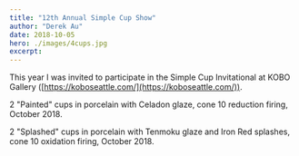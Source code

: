 ```yaml
---
title: "12th Annual Simple Cup Show"
author: "Derek Au"
date: 2018-10-05
hero: ./images/4cups.jpg
excerpt: 
---
```


This year I was invited to participate in the Simple Cup Invitational at KOBO Gallery ([https://koboseattle.com/](https://koboseattle.com/)).

2 "Painted" cups in porcelain with Celadon glaze, cone 10 reduction firing, October 2018.

2 "Splashed" cups in porcelain with Tenmoku glaze and Iron Red splashes, cone 10 oxidation firing, October 2018.
